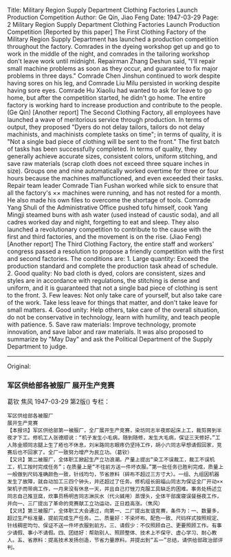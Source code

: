 Title: Military Region Supply Department Clothing Factories Launch Production Competition
Author: Ge Qin, Jiao Feng
Date: 1947-03-29
Page: 2
Military Region Supply Department Clothing Factories
    Launch Production Competition
    [Reported by this paper] The First Clothing Factory of the Military Region Supply Department has launched a production competition throughout the factory. Comrades in the dyeing workshop get up and go to work in the middle of the night, and comrades in the tailoring workshop don't leave work until midnight. Repairman Zhang Deshun said, "I'll repair small machine problems as soon as they occur, and guarantee to fix major problems in three days." Comrade Chen Jinshun continued to work despite having sores on his leg, and Comrade Liu Milu persisted in working despite having sore eyes. Comrade Hu Xiaoliu had wanted to ask for leave to go home, but after the competition started, he didn't go home. The entire factory is working hard to increase production and contribute to the people. (Ge Qin)
    [Another report] The Second Clothing Factory, all employees have launched a wave of meritorious service through production. In terms of output, they proposed "Dyers do not delay tailors, tailors do not delay machinists, and machinists complete tasks on time"; in terms of quality, it is "Not a single bad piece of clothing will be sent to the front." The first batch of tasks has been successfully completed. In terms of quality, they generally achieve accurate sizes, consistent colors, uniform stitching, and save raw materials (scrap cloth does not exceed three square inches in size). Groups one and nine automatically worked overtime for three or four hours because the machines malfunctioned, and even exceeded their tasks. Repair team leader Comrade Tian Fushan worked while sick to ensure that all the factory's ×× machines were running, and has not rested for a month. He also made his own files to overcome the shortage of tools. Comrade Yang Shuli of the Administrative Office pushed tofu himself, cook Yang Mingji steamed buns with ash water (used instead of caustic soda), and all cadres worked day and night, forgetting to eat and sleep. They also launched a revolutionary competition to contribute to the cause with the first and third factories, and the movement is on the rise. (Jiao Feng)
    [Another report] The Third Clothing Factory, the entire staff and workers' congress passed a resolution to propose a friendly competition with the first and second factories. The conditions are: 1. Large quantity: Exceed the production standard and complete the production task ahead of schedule. 2. Good quality: No bad cloth is dyed, colors are consistent, sizes and styles are in accordance with regulations, the stitching is dense and uniform, and it is guaranteed that not a single bad piece of clothing is sent to the front. 3. Few leaves: Not only take care of yourself, but also take care of the work. Take less leave for things that matter, and don't take leave for small matters. 4. Good unity: Help others, take care of the overall situation, do not be conservative in technology, learn with humility, and teach people with patience. 5. Save raw materials: Improve technology, promote innovation, and save labor and raw materials. It was also proposed to summarize by "May Day" and ask the Political Department of the Supply Department to judge.



<hr /> 

Original: 


### 军区供给部各被服厂  展开生产竞赛
葛钦  焦风
1947-03-29
第2版()
专栏：

    军区供给部各被服厂
    展开生产竞赛
    【本报讯】军区供给部第一被服厂，全厂展开生产竞赛，染坊同志半夜即起床上工，裁剪房到半夜才下工。修机工人张德顺说：“机子发生小毛病，随到随修，发生大毛病，保证三天修好。”工人陈金顺同志腿上生了疮也不休息，刘米路同志眼疼仍坚持工作，胡小六同志早想请假回家，竞赛后也不回家了。全厂一致努力增产为民立功。（葛钦）
    【又讯】第二被服厂，全体职工掀起生产立功浪潮。产量上提出“染工不误裁工，裁工不误机工，机工按时完成任务”；在质量上是“不往前方送一件坏衣服。”第一批任务已胜利完成，质量上一般做到尺码准确颜色一致，针线均匀，节省原料（碎布不超过三方寸大）。一组、九组因机器发生了故障，就自动加工三四个钟头，并还超过了任务。修机组长田福山同志为保证全厂开动××架机子而带病工作，一月来没有休息一天，并且自己打锉刀克服工具缺乏的困难。事务处杨述立同志自己推豆腐，炊事员杨明吉同志淋灰水（代火碱用）蒸馒头，全体干部废寝误餐昼夜工作，并向一、三厂提出了革命的竞赛献工立功运动，正日趋高涨。（焦风）
    【又讯】第三被服厂，全体职工大会通过，向第一、二厂提出友谊竞赛，条件为：一、数量多，超过生产标准量，提前完成生产任务。二、质量好：不染坏布、配色一致、尺码样式按照规定、针线稠密均匀、保证不送一件坏衣服到前方。三、请假少：不仅照顾自己、更要照顾工作。有事少请假、事小不请假。四、团结好：帮助别人、照顾整体、技术上不保守、虚心学习、耐心教人。五、省原料：提高技术发扬创造，节省力量原料。并提出到“五一”总结，请供给部政治部评判。
